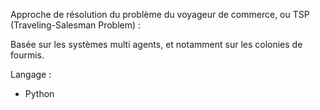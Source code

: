 Approche de résolution du problème du voyageur de commerce, ou TSP (Traveling-Salesman Problem) :

Basée sur les systèmes multi agents, et notamment sur les colonies de fourmis.

Langage : 
* Python